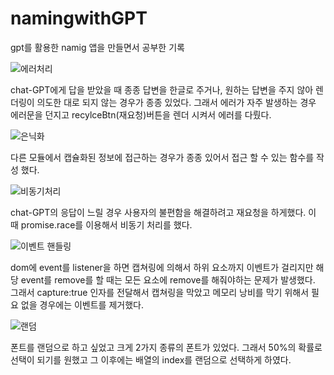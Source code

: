 # namingwithGPT
gpt를 활용한 namig 앱을 만들면서 공부한 기록


![에러처리](https://github.com/dyoone/namingwithGPT/assets/121990995/7bf9a8c8-5a11-4b28-96c2-3a1f726ab8e9)

chat-GPT에게 답을 받았을 때 종종 답변을 한글로 주거나, 원하는 답변을 주지 않아 렌더링이 의도한 대로 되지 않는 경우가 종종 있었다.
그래서 에러가 자주 발생하는 경우 에러문을 던지고 recylceBtn(재요청)버튼을 렌더 시켜서 에러를 다뤘다.


![은닉화](https://github.com/dyoone/namingwithGPT/assets/121990995/c0ca3989-9075-4b92-9e54-5137babdee22)

다른 모듈에서 캡슐화된 정보에 접근하는 경우가 종종 있어서 접근 할 수 있는 함수를 작성 했다.



![비동기처리](https://github.com/dyoone/namingwithGPT/assets/121990995/c59fbd0d-3c43-4526-854d-1d8492b2ae52)

chat-GPT의 응답이 느릴 경우 사용자의 불편함을 해결하려고 재요청을 하게했다. 이 때 promise.race를 이용해서 비동기 처리를 했다.



![이벤트 핸들링](https://github.com/dyoone/namingwithGPT/assets/121990995/90813e42-c064-4925-9558-31d227ed7334)

dom에 event를 listener을 하면 캡쳐링에 의해서 하위 요소까지 이벤트가 걸리지만 해당 event를 remove를 할 때는 모든 요소에 remove를 해줘야하는 문제가 발생했다.
그래서 capture:true 인자를 전달해서 캡쳐링을 막았고 메모리 낭비를 막기 위해서 필요 없을 경우에는 이벤트를 제거했다.



![랜덤](https://github.com/dyoone/namingwithGPT/assets/121990995/4a9f2d21-64a0-4090-87ca-50245ef2adf9)

폰트를 랜덤으로 하고 싶었고 크게 2가지 종류의 폰트가 있었다.
그래서  50%의 확률로 선택이 되기를 원했고 그 이후에는 배열의 index를 랜덤으로 선택하게 하였다.



